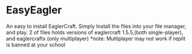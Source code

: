# EasyEagler
An easy to install EaglerCraft. Simply Install the files into your file manager, and play. 2 of files holds versions of eaglercraft 1.5.5,(both single-player), and eaglercraftx (only multiplayer)
*note: Multiplayer may not work if replit is banned at your school
